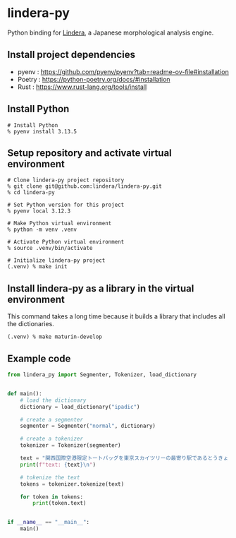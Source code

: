 # lindera-py

Python binding for [Lindera](https://github.com/lindera/lindera), a Japanese morphological analysis engine.

## Install project dependencies

- pyenv : <https://github.com/pyenv/pyenv?tab=readme-ov-file#installation>
- Poetry : <https://python-poetry.org/docs/#installation>
- Rust : <https://www.rust-lang.org/tools/install>

## Install Python

```shell
# Install Python
% pyenv install 3.13.5
```

## Setup repository and activate virtual environment

```shell
# Clone lindera-py project repository
% git clone git@github.com:lindera/lindera-py.git
% cd lindera-py

# Set Python version for this project
% pyenv local 3.12.3

# Make Python virtual environment
% python -m venv .venv

# Activate Python virtual environment
% source .venv/bin/activate

# Initialize lindera-py project
(.venv) % make init
```

## Install lindera-py as a library in the virtual environment

This command takes a long time because it builds a library that includes all the dictionaries.

```shell
(.venv) % make maturin-develop
```

## Example code

```python
from lindera_py import Segmenter, Tokenizer, load_dictionary


def main():
    # load the dictionary
    dictionary = load_dictionary("ipadic")

    # create a segmenter
    segmenter = Segmenter("normal", dictionary)

    # create a tokenizer
    tokenizer = Tokenizer(segmenter)

    text = "関西国際空港限定トートバッグを東京スカイツリーの最寄り駅であるとうきょうスカイツリー駅で買う"
    print(f"text: {text}\n")

    # tokenize the text
    tokens = tokenizer.tokenize(text)

    for token in tokens:
        print(token.text)


if __name__ == "__main__":
    main()
```
